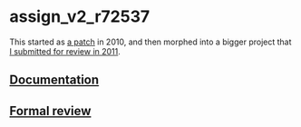 # assign\_v2\_r72537

This started as [a patch](https://lists.boost.org/Archives/boost/2010/06/168028.php) in 2010, and then morphed into a bigger project that [I submitted for review in 2011](https://lists.boost.org/Archives/boost/2011/06/182797.php). 

## [Documentation](https://htmlpreview.github.io/?https://github.com/rogard/assign_v2/blob/main/libs/assign/v2/doc/html/index.html)

## [Formal review](formal-review.md)


